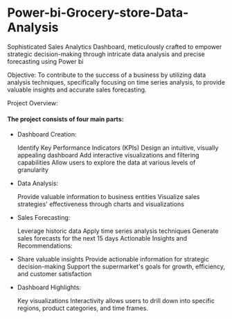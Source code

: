 # Power-bi-Grocery-store-Data-Analysis
Sophisticated Sales Analytics Dashboard, meticulously crafted to empower strategic decision-making through intricate data analysis and precise forecasting using Power bi

Objective:
To contribute to the success of a business by utilizing data analysis techniques, specifically focusing on time series analysis, to provide valuable insights and accurate sales forecasting.

Project Overview:

#### The project consists of four main parts:

- Dashboard Creation:

  Identify Key Performance Indicators (KPIs)
  Design an intuitive, visually appealing dashboard
  Add interactive visualizations and filtering capabilities
  Allow users to explore the data at various levels of granularity

- Data Analysis:

  Provide valuable information to business entities
  Visualize sales strategies' effectiveness through charts and visualizations

- Sales Forecasting:

  Leverage historic data
  Apply time series analysis techniques
  Generate sales forecasts for the next 15 days
  Actionable Insights and Recommendations:

- Share valuable insights
  Provide actionable information for strategic decision-making
  Support the supermarket's goals for growth, efficiency, and customer satisfaction

- Dashboard Highlights:

  Key visualizations 
  Interactivity allows users to drill down into specific regions, product categories, and time frames.
